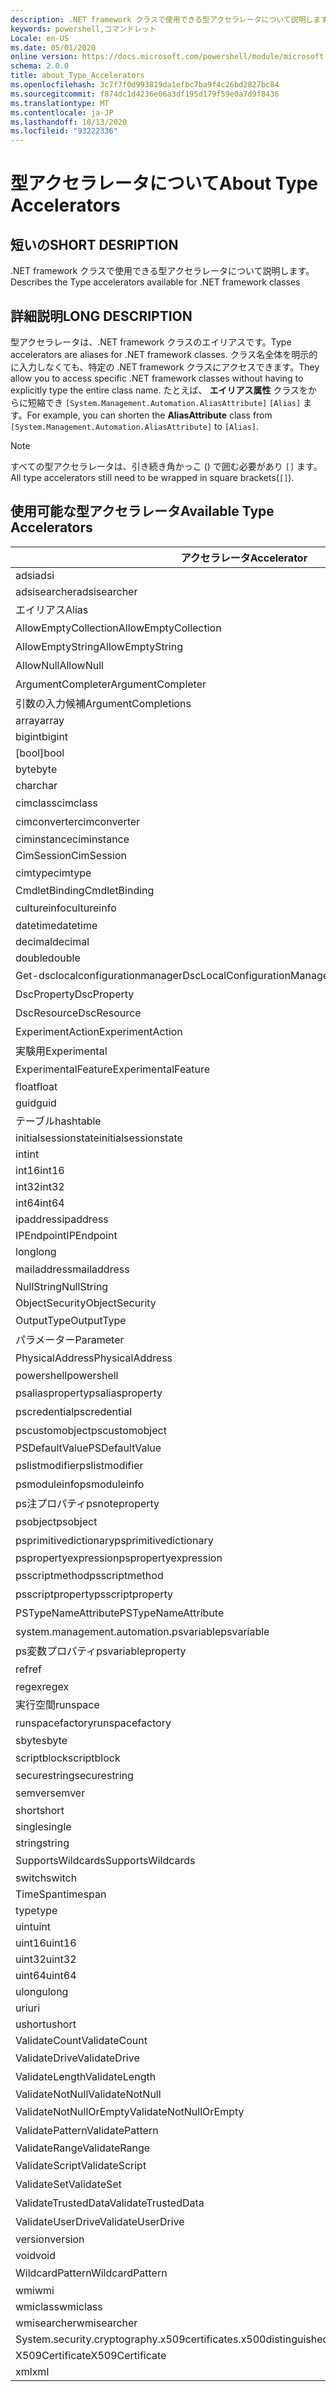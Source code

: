 ```yaml
---
description: .NET framework クラスで使用できる型アクセラレータについて説明します。
keywords: powershell,コマンドレット
Locale: en-US
ms.date: 05/01/2020
online version: https://docs.microsoft.com/powershell/module/microsoft.powershell.core/about/about_type_accelerators?view=powershell-7.1&WT.mc_id=ps-gethelp
schema: 2.0.0
title: about_Type_Accelerators
ms.openlocfilehash: 3c7f7f0d993819da1efbc7ba9f4c26bd2827bc84
ms.sourcegitcommit: f874dc1d4236e06a3df195d179f59e0a7d9f8436
ms.translationtype: MT
ms.contentlocale: ja-JP
ms.lasthandoff: 10/13/2020
ms.locfileid: "93222336"
---
```

# <a name="about-type-accelerators"></a><span data-ttu-id="e89a3-104">型アクセラレータについて</span><span class="sxs-lookup"><span data-stu-id="e89a3-104">About Type Accelerators</span></span>

## <a name="short-desription"></a><span data-ttu-id="e89a3-105">短いの</span><span class="sxs-lookup"><span data-stu-id="e89a3-105">SHORT DESRIPTION</span></span>
<span data-ttu-id="e89a3-106">.NET framework クラスで使用できる型アクセラレータについて説明します。</span><span class="sxs-lookup"><span data-stu-id="e89a3-106">Describes the Type accelerators available for .NET framework classes</span></span>

## <a name="long-description"></a><span data-ttu-id="e89a3-107">詳細説明</span><span class="sxs-lookup"><span data-stu-id="e89a3-107">LONG DESCRIPTION</span></span>

<span data-ttu-id="e89a3-108">型アクセラレータは、.NET framework クラスのエイリアスです。</span><span class="sxs-lookup"><span data-stu-id="e89a3-108">Type accelerators are aliases for .NET framework classes.</span></span> <span data-ttu-id="e89a3-109">クラス名全体を明示的に入力しなくても、特定の .NET framework クラスにアクセスできます。</span><span class="sxs-lookup"><span data-stu-id="e89a3-109">They allow you to access specific .NET framework classes without having to explicitly type the entire class name.</span></span> <span data-ttu-id="e89a3-110">たとえば、 **エイリアス属性** クラスをからに短縮でき `[System.Management.Automation.AliasAttribute]` `[Alias]` ます。</span><span class="sxs-lookup"><span data-stu-id="e89a3-110">For example, you can shorten the **AliasAttribute** class from `[System.Management.Automation.AliasAttribute]` to `[Alias]`.</span></span>

> [!NOTE]
> <span data-ttu-id="e89a3-111">すべての型アクセラレータは、引き続き角かっこ () で囲む必要があり `[]` ます。</span><span class="sxs-lookup"><span data-stu-id="e89a3-111">All type accelerators still need to be wrapped in square brackets(`[]`).</span></span>

## <a name="available-type-accelerators"></a><span data-ttu-id="e89a3-112">使用可能な型アクセラレータ</span><span class="sxs-lookup"><span data-stu-id="e89a3-112">Available Type Accelerators</span></span>

|        <span data-ttu-id="e89a3-113">アクセラレータ</span><span class="sxs-lookup"><span data-stu-id="e89a3-113">Accelerator</span></span>          |                           <span data-ttu-id="e89a3-114">完全クラス名</span><span class="sxs-lookup"><span data-stu-id="e89a3-114">Full Class Name</span></span>                           |
|---------------------------- | ------------------------------------------------------------------- |
|<span data-ttu-id="e89a3-115">adsi</span><span class="sxs-lookup"><span data-stu-id="e89a3-115">adsi</span></span>                         | <span data-ttu-id="e89a3-116">System.directoryservices</span><span class="sxs-lookup"><span data-stu-id="e89a3-116">System.DirectoryServices.DirectoryEntry</span></span>                             |
|<span data-ttu-id="e89a3-117">adsisearcher</span><span class="sxs-lookup"><span data-stu-id="e89a3-117">adsisearcher</span></span>                 | <span data-ttu-id="e89a3-118">System.directoryservices. DirectorySearcher</span><span class="sxs-lookup"><span data-stu-id="e89a3-118">System.DirectoryServices.DirectorySearcher</span></span>                          |
|<span data-ttu-id="e89a3-119">エイリアス</span><span class="sxs-lookup"><span data-stu-id="e89a3-119">Alias</span></span>                        | <span data-ttu-id="e89a3-120">System. Automation. エイリアス属性</span><span class="sxs-lookup"><span data-stu-id="e89a3-120">System.Management.Automation.AliasAttribute</span></span>                         |
|<span data-ttu-id="e89a3-121">AllowEmptyCollection</span><span class="sxs-lookup"><span data-stu-id="e89a3-121">AllowEmptyCollection</span></span>         | <span data-ttu-id="e89a3-122">システムの管理. AllowEmptyCollectionAttribute</span><span class="sxs-lookup"><span data-stu-id="e89a3-122">System.Management.Automation.AllowEmptyCollectionAttribute</span></span>          |
|<span data-ttu-id="e89a3-123">AllowEmptyString</span><span class="sxs-lookup"><span data-stu-id="e89a3-123">AllowEmptyString</span></span>             | <span data-ttu-id="e89a3-124">システムの管理. AllowEmptyStringAttribute</span><span class="sxs-lookup"><span data-stu-id="e89a3-124">System.Management.Automation.AllowEmptyStringAttribute</span></span>              |
|<span data-ttu-id="e89a3-125">AllowNull</span><span class="sxs-lookup"><span data-stu-id="e89a3-125">AllowNull</span></span>                    | <span data-ttu-id="e89a3-126">システムの管理. AllowNullAttribute</span><span class="sxs-lookup"><span data-stu-id="e89a3-126">System.Management.Automation.AllowNullAttribute</span></span>                     |
|<span data-ttu-id="e89a3-127">ArgumentCompleter</span><span class="sxs-lookup"><span data-stu-id="e89a3-127">ArgumentCompleter</span></span>            | <span data-ttu-id="e89a3-128">システムの管理... 引数の属性</span><span class="sxs-lookup"><span data-stu-id="e89a3-128">System.Management.Automation.ArgumentCompleterAttribute</span></span>             |
|<span data-ttu-id="e89a3-129">引数の入力候補</span><span class="sxs-lookup"><span data-stu-id="e89a3-129">ArgumentCompletions</span></span>          | <span data-ttu-id="e89a3-130">ArgumentCompletionsAttribute (システム管理)</span><span class="sxs-lookup"><span data-stu-id="e89a3-130">System.Management.Automation.ArgumentCompletionsAttribute</span></span>           |
|<span data-ttu-id="e89a3-131">array</span><span class="sxs-lookup"><span data-stu-id="e89a3-131">array</span></span>                        | <span data-ttu-id="e89a3-132">System.Array</span><span class="sxs-lookup"><span data-stu-id="e89a3-132">System.Array</span></span>                                                        |
|<span data-ttu-id="e89a3-133">bigint</span><span class="sxs-lookup"><span data-stu-id="e89a3-133">bigint</span></span>                       | <span data-ttu-id="e89a3-134">BigInteger</span><span class="sxs-lookup"><span data-stu-id="e89a3-134">System.Numerics.BigInteger</span></span>                                          |
|<span data-ttu-id="e89a3-135">[bool]</span><span class="sxs-lookup"><span data-stu-id="e89a3-135">bool</span></span>                         | <span data-ttu-id="e89a3-136">System.Boolean</span><span class="sxs-lookup"><span data-stu-id="e89a3-136">System.Boolean</span></span>                                                      |
|<span data-ttu-id="e89a3-137">byte</span><span class="sxs-lookup"><span data-stu-id="e89a3-137">byte</span></span>                         | <span data-ttu-id="e89a3-138">System.Byte</span><span class="sxs-lookup"><span data-stu-id="e89a3-138">System.Byte</span></span>                                                         |
|<span data-ttu-id="e89a3-139">char</span><span class="sxs-lookup"><span data-stu-id="e89a3-139">char</span></span>                         | <span data-ttu-id="e89a3-140">System.Char</span><span class="sxs-lookup"><span data-stu-id="e89a3-140">System.Char</span></span>                                                         |
|<span data-ttu-id="e89a3-141">cimclass</span><span class="sxs-lookup"><span data-stu-id="e89a3-141">cimclass</span></span>                     | <span data-ttu-id="e89a3-142">CimClass (Microsoft 管理)</span><span class="sxs-lookup"><span data-stu-id="e89a3-142">Microsoft.Management.Infrastructure.CimClass</span></span>                        |
|<span data-ttu-id="e89a3-143">cimconverter</span><span class="sxs-lookup"><span data-stu-id="e89a3-143">cimconverter</span></span>                 | <span data-ttu-id="e89a3-144">CimConverter (Microsoft 管理)</span><span class="sxs-lookup"><span data-stu-id="e89a3-144">Microsoft.Management.Infrastructure.CimConverter</span></span>                    |
|<span data-ttu-id="e89a3-145">ciminstance</span><span class="sxs-lookup"><span data-stu-id="e89a3-145">ciminstance</span></span>                  | <span data-ttu-id="e89a3-146">Microsoft.Management.Infrastructure.CimInstance</span><span class="sxs-lookup"><span data-stu-id="e89a3-146">Microsoft.Management.Infrastructure.CimInstance</span></span>                     |
|<span data-ttu-id="e89a3-147">CimSession</span><span class="sxs-lookup"><span data-stu-id="e89a3-147">CimSession</span></span>                   | <span data-ttu-id="e89a3-148">Microsoft.Management.Infrastructure.CimSession</span><span class="sxs-lookup"><span data-stu-id="e89a3-148">Microsoft.Management.Infrastructure.CimSession</span></span>                      |
|<span data-ttu-id="e89a3-149">cimtype</span><span class="sxs-lookup"><span data-stu-id="e89a3-149">cimtype</span></span>                      | <span data-ttu-id="e89a3-150">CimType (Microsoft 管理)</span><span class="sxs-lookup"><span data-stu-id="e89a3-150">Microsoft.Management.Infrastructure.CimType</span></span>                         |
|<span data-ttu-id="e89a3-151">CmdletBinding</span><span class="sxs-lookup"><span data-stu-id="e89a3-151">CmdletBinding</span></span>                | <span data-ttu-id="e89a3-152">System.....................</span><span class="sxs-lookup"><span data-stu-id="e89a3-152">System.Management.Automation.CmdletBindingAttribute</span></span>                 |
|<span data-ttu-id="e89a3-153">cultureinfo</span><span class="sxs-lookup"><span data-stu-id="e89a3-153">cultureinfo</span></span>                  | <span data-ttu-id="e89a3-154">システムのグローバリゼーション</span><span class="sxs-lookup"><span data-stu-id="e89a3-154">System.Globalization.CultureInfo</span></span>                                    |
|<span data-ttu-id="e89a3-155">datetime</span><span class="sxs-lookup"><span data-stu-id="e89a3-155">datetime</span></span>                     | <span data-ttu-id="e89a3-156">System.DateTime</span><span class="sxs-lookup"><span data-stu-id="e89a3-156">System.DateTime</span></span>                                                     |
|<span data-ttu-id="e89a3-157">decimal</span><span class="sxs-lookup"><span data-stu-id="e89a3-157">decimal</span></span>                      | <span data-ttu-id="e89a3-158">System.Decimal</span><span class="sxs-lookup"><span data-stu-id="e89a3-158">System.Decimal</span></span>                                                      |
|<span data-ttu-id="e89a3-159">double</span><span class="sxs-lookup"><span data-stu-id="e89a3-159">double</span></span>                       | <span data-ttu-id="e89a3-160">System.Double</span><span class="sxs-lookup"><span data-stu-id="e89a3-160">System.Double</span></span>                                                       |
|<span data-ttu-id="e89a3-161">Get-dsclocalconfigurationmanager</span><span class="sxs-lookup"><span data-stu-id="e89a3-161">DscLocalConfigurationManager</span></span> | <span data-ttu-id="e89a3-162">システムの管理. DscLocalConfigurationManagerAttribute</span><span class="sxs-lookup"><span data-stu-id="e89a3-162">System.Management.Automation.DscLocalConfigurationManagerAttribute</span></span>  |
|<span data-ttu-id="e89a3-163">DscProperty</span><span class="sxs-lookup"><span data-stu-id="e89a3-163">DscProperty</span></span>                  | <span data-ttu-id="e89a3-164">DscPropertyAttribute (システム管理)</span><span class="sxs-lookup"><span data-stu-id="e89a3-164">System.Management.Automation.DscPropertyAttribute</span></span>                   |
|<span data-ttu-id="e89a3-165">DscResource</span><span class="sxs-lookup"><span data-stu-id="e89a3-165">DscResource</span></span>                  | <span data-ttu-id="e89a3-166">システムの管理. DscResourceAttribute</span><span class="sxs-lookup"><span data-stu-id="e89a3-166">System.Management.Automation.DscResourceAttribute</span></span>                   |
|<span data-ttu-id="e89a3-167">ExperimentAction</span><span class="sxs-lookup"><span data-stu-id="e89a3-167">ExperimentAction</span></span>             | <span data-ttu-id="e89a3-168">ExperimentAction (システム管理)</span><span class="sxs-lookup"><span data-stu-id="e89a3-168">System.Management.Automation.ExperimentAction</span></span>                       |
|<span data-ttu-id="e89a3-169">実験用</span><span class="sxs-lookup"><span data-stu-id="e89a3-169">Experimental</span></span>                 | <span data-ttu-id="e89a3-170">ExperimentalAttribute (システム管理)</span><span class="sxs-lookup"><span data-stu-id="e89a3-170">System.Management.Automation.ExperimentalAttribute</span></span>                  |
|<span data-ttu-id="e89a3-171">ExperimentalFeature</span><span class="sxs-lookup"><span data-stu-id="e89a3-171">ExperimentalFeature</span></span>          | <span data-ttu-id="e89a3-172">ExperimentalFeature (システム管理)</span><span class="sxs-lookup"><span data-stu-id="e89a3-172">System.Management.Automation.ExperimentalFeature</span></span>                    |
|<span data-ttu-id="e89a3-173">float</span><span class="sxs-lookup"><span data-stu-id="e89a3-173">float</span></span>                        | <span data-ttu-id="e89a3-174">System.Single</span><span class="sxs-lookup"><span data-stu-id="e89a3-174">System.Single</span></span>                                                       |
|<span data-ttu-id="e89a3-175">guid</span><span class="sxs-lookup"><span data-stu-id="e89a3-175">guid</span></span>                         | <span data-ttu-id="e89a3-176">System.Guid</span><span class="sxs-lookup"><span data-stu-id="e89a3-176">System.Guid</span></span>                                                         |
|<span data-ttu-id="e89a3-177">テーブル</span><span class="sxs-lookup"><span data-stu-id="e89a3-177">hashtable</span></span>                    | <span data-ttu-id="e89a3-178">System.Collections.Hashtable</span><span class="sxs-lookup"><span data-stu-id="e89a3-178">System.Collections.Hashtable</span></span>                                        |
|<span data-ttu-id="e89a3-179">initialsessionstate</span><span class="sxs-lookup"><span data-stu-id="e89a3-179">initialsessionstate</span></span>          | <span data-ttu-id="e89a3-180">System.Management.Automation.Runspaces.InitialSessionState</span><span class="sxs-lookup"><span data-stu-id="e89a3-180">System.Management.Automation.Runspaces.InitialSessionState</span></span>          |
|<span data-ttu-id="e89a3-181">int</span><span class="sxs-lookup"><span data-stu-id="e89a3-181">int</span></span>                          | <span data-ttu-id="e89a3-182">System.Int32</span><span class="sxs-lookup"><span data-stu-id="e89a3-182">System.Int32</span></span>                                                        |
|<span data-ttu-id="e89a3-183">int16</span><span class="sxs-lookup"><span data-stu-id="e89a3-183">int16</span></span>                        | <span data-ttu-id="e89a3-184">System.Int16</span><span class="sxs-lookup"><span data-stu-id="e89a3-184">System.Int16</span></span>                                                        |
|<span data-ttu-id="e89a3-185">int32</span><span class="sxs-lookup"><span data-stu-id="e89a3-185">int32</span></span>                        | <span data-ttu-id="e89a3-186">System.Int32</span><span class="sxs-lookup"><span data-stu-id="e89a3-186">System.Int32</span></span>                                                        |
|<span data-ttu-id="e89a3-187">int64</span><span class="sxs-lookup"><span data-stu-id="e89a3-187">int64</span></span>                        | <span data-ttu-id="e89a3-188">System.Int64</span><span class="sxs-lookup"><span data-stu-id="e89a3-188">System.Int64</span></span>                                                        |
|<span data-ttu-id="e89a3-189">ipaddress</span><span class="sxs-lookup"><span data-stu-id="e89a3-189">ipaddress</span></span>                    | <span data-ttu-id="e89a3-190">System .Net. IPAddress</span><span class="sxs-lookup"><span data-stu-id="e89a3-190">System.Net.IPAddress</span></span>                                                |
|<span data-ttu-id="e89a3-191">IPEndpoint</span><span class="sxs-lookup"><span data-stu-id="e89a3-191">IPEndpoint</span></span>                   | <span data-ttu-id="e89a3-192">IPEndPoint</span><span class="sxs-lookup"><span data-stu-id="e89a3-192">System.Net.IPEndPoint</span></span>                                               |
|<span data-ttu-id="e89a3-193">long</span><span class="sxs-lookup"><span data-stu-id="e89a3-193">long</span></span>                         | <span data-ttu-id="e89a3-194">System.Int64</span><span class="sxs-lookup"><span data-stu-id="e89a3-194">System.Int64</span></span>                                                        |
|<span data-ttu-id="e89a3-195">mailaddress</span><span class="sxs-lookup"><span data-stu-id="e89a3-195">mailaddress</span></span>                  | <span data-ttu-id="e89a3-196">システム .Net. Mail. MailAddress</span><span class="sxs-lookup"><span data-stu-id="e89a3-196">System.Net.Mail.MailAddress</span></span>                                         |
|<span data-ttu-id="e89a3-197">NullString</span><span class="sxs-lookup"><span data-stu-id="e89a3-197">NullString</span></span>                   | <span data-ttu-id="e89a3-198">System.string (...)</span><span class="sxs-lookup"><span data-stu-id="e89a3-198">System.Management.Automation.Language.NullString</span></span>                    |
|<span data-ttu-id="e89a3-199">ObjectSecurity</span><span class="sxs-lookup"><span data-stu-id="e89a3-199">ObjectSecurity</span></span>               | <span data-ttu-id="e89a3-200">Accesscontrol-namespace. ObjectSecurity</span><span class="sxs-lookup"><span data-stu-id="e89a3-200">System.Security.AccessControl.ObjectSecurity</span></span>                        |
|<span data-ttu-id="e89a3-201">OutputType</span><span class="sxs-lookup"><span data-stu-id="e89a3-201">OutputType</span></span>                   | <span data-ttu-id="e89a3-202">OutputTypeAttribute (システム管理)</span><span class="sxs-lookup"><span data-stu-id="e89a3-202">System.Management.Automation.OutputTypeAttribute</span></span>                    |
|<span data-ttu-id="e89a3-203">パラメーター</span><span class="sxs-lookup"><span data-stu-id="e89a3-203">Parameter</span></span>                    | <span data-ttu-id="e89a3-204">System.string. ParameterAttribute</span><span class="sxs-lookup"><span data-stu-id="e89a3-204">System.Management.Automation.ParameterAttribute</span></span>                     |
|<span data-ttu-id="e89a3-205">PhysicalAddress</span><span class="sxs-lookup"><span data-stu-id="e89a3-205">PhysicalAddress</span></span>              | <span data-ttu-id="e89a3-206">システム .Net. NetworkInformation. PhysicalAddress</span><span class="sxs-lookup"><span data-stu-id="e89a3-206">System.Net.NetworkInformation.PhysicalAddress</span></span>                       |
|<span data-ttu-id="e89a3-207">powershell</span><span class="sxs-lookup"><span data-stu-id="e89a3-207">powershell</span></span>                   | <span data-ttu-id="e89a3-208">System. Automation. PowerShell</span><span class="sxs-lookup"><span data-stu-id="e89a3-208">System.Management.Automation.PowerShell</span></span>                             |
|<span data-ttu-id="e89a3-209">psaliasproperty</span><span class="sxs-lookup"><span data-stu-id="e89a3-209">psaliasproperty</span></span>              | <span data-ttu-id="e89a3-210">PSAliasProperty (システム管理)</span><span class="sxs-lookup"><span data-stu-id="e89a3-210">System.Management.Automation.PSAliasProperty</span></span>                        |
|<span data-ttu-id="e89a3-211">pscredential</span><span class="sxs-lookup"><span data-stu-id="e89a3-211">pscredential</span></span>                 | <span data-ttu-id="e89a3-212">システム.... PSCredential</span><span class="sxs-lookup"><span data-stu-id="e89a3-212">System.Management.Automation.PSCredential</span></span>                           |
|<span data-ttu-id="e89a3-213">pscustomobject</span><span class="sxs-lookup"><span data-stu-id="e89a3-213">pscustomobject</span></span>               | <span data-ttu-id="e89a3-214">システム管理. PSObject</span><span class="sxs-lookup"><span data-stu-id="e89a3-214">System.Management.Automation.PSObject</span></span>                               |
|<span data-ttu-id="e89a3-215">PSDefaultValue</span><span class="sxs-lookup"><span data-stu-id="e89a3-215">PSDefaultValue</span></span>               | <span data-ttu-id="e89a3-216">System.Management.Automation.PSDefaultValueAttribute</span><span class="sxs-lookup"><span data-stu-id="e89a3-216">System.Management.Automation.PSDefaultValueAttribute</span></span>                |
|<span data-ttu-id="e89a3-217">pslistmodifier</span><span class="sxs-lookup"><span data-stu-id="e89a3-217">pslistmodifier</span></span>               | <span data-ttu-id="e89a3-218">PSListModifier (システム管理)</span><span class="sxs-lookup"><span data-stu-id="e89a3-218">System.Management.Automation.PSListModifier</span></span>                         |
|<span data-ttu-id="e89a3-219">psmoduleinfo</span><span class="sxs-lookup"><span data-stu-id="e89a3-219">psmoduleinfo</span></span>                 | <span data-ttu-id="e89a3-220">PSModuleInfo (システム管理)</span><span class="sxs-lookup"><span data-stu-id="e89a3-220">System.Management.Automation.PSModuleInfo</span></span>                           |
|<span data-ttu-id="e89a3-221">ps注プロパティ</span><span class="sxs-lookup"><span data-stu-id="e89a3-221">psnoteproperty</span></span>               | <span data-ttu-id="e89a3-222">System. Management. Ps注プロパティ</span><span class="sxs-lookup"><span data-stu-id="e89a3-222">System.Management.Automation.PSNoteProperty</span></span>                         |
|<span data-ttu-id="e89a3-223">psobject</span><span class="sxs-lookup"><span data-stu-id="e89a3-223">psobject</span></span>                     | <span data-ttu-id="e89a3-224">システム管理. PSObject</span><span class="sxs-lookup"><span data-stu-id="e89a3-224">System.Management.Automation.PSObject</span></span>                               |
|<span data-ttu-id="e89a3-225">psprimitivedictionary</span><span class="sxs-lookup"><span data-stu-id="e89a3-225">psprimitivedictionary</span></span>        | <span data-ttu-id="e89a3-226">PSPrimitiveDictionary (システム管理)</span><span class="sxs-lookup"><span data-stu-id="e89a3-226">System.Management.Automation.PSPrimitiveDictionary</span></span>                  |
|<span data-ttu-id="e89a3-227">pspropertyexpression</span><span class="sxs-lookup"><span data-stu-id="e89a3-227">pspropertyexpression</span></span>         | <span data-ttu-id="e89a3-228">Microsoft. PowerShell. PSPropertyExpression</span><span class="sxs-lookup"><span data-stu-id="e89a3-228">Microsoft.PowerShell.Commands.PSPropertyExpression</span></span>                  |
|<span data-ttu-id="e89a3-229">psscriptmethod</span><span class="sxs-lookup"><span data-stu-id="e89a3-229">psscriptmethod</span></span>               | <span data-ttu-id="e89a3-230">システムの管理. PSScriptMethod</span><span class="sxs-lookup"><span data-stu-id="e89a3-230">System.Management.Automation.PSScriptMethod</span></span>                         |
|<span data-ttu-id="e89a3-231">psscriptproperty</span><span class="sxs-lookup"><span data-stu-id="e89a3-231">psscriptproperty</span></span>             | <span data-ttu-id="e89a3-232">システムの管理. PSScriptProperty</span><span class="sxs-lookup"><span data-stu-id="e89a3-232">System.Management.Automation.PSScriptProperty</span></span>                       |
|<span data-ttu-id="e89a3-233">PSTypeNameAttribute</span><span class="sxs-lookup"><span data-stu-id="e89a3-233">PSTypeNameAttribute</span></span>          | <span data-ttu-id="e89a3-234">PSTypeNameAttribute (システム管理)</span><span class="sxs-lookup"><span data-stu-id="e89a3-234">System.Management.Automation.PSTypeNameAttribute</span></span>                    |
|<span data-ttu-id="e89a3-235">system.management.automation.psvariable</span><span class="sxs-lookup"><span data-stu-id="e89a3-235">psvariable</span></span>                   | <span data-ttu-id="e89a3-236">システム管理. PSVariable</span><span class="sxs-lookup"><span data-stu-id="e89a3-236">System.Management.Automation.PSVariable</span></span>                             |
|<span data-ttu-id="e89a3-237">ps変数プロパティ</span><span class="sxs-lookup"><span data-stu-id="e89a3-237">psvariableproperty</span></span>           | <span data-ttu-id="e89a3-238">システムの管理. Ps変数プロパティ</span><span class="sxs-lookup"><span data-stu-id="e89a3-238">System.Management.Automation.PSVariableProperty</span></span>                     |
|<span data-ttu-id="e89a3-239">ref</span><span class="sxs-lookup"><span data-stu-id="e89a3-239">ref</span></span>                          | <span data-ttu-id="e89a3-240">システムの管理. PSReference</span><span class="sxs-lookup"><span data-stu-id="e89a3-240">System.Management.Automation.PSReference</span></span>                            |
|<span data-ttu-id="e89a3-241">regex</span><span class="sxs-lookup"><span data-stu-id="e89a3-241">regex</span></span>                        | <span data-ttu-id="e89a3-242">System.Text.RegularExpressions.Regex</span><span class="sxs-lookup"><span data-stu-id="e89a3-242">System.Text.RegularExpressions.Regex</span></span>                                |
|<span data-ttu-id="e89a3-243">実行空間</span><span class="sxs-lookup"><span data-stu-id="e89a3-243">runspace</span></span>                     | <span data-ttu-id="e89a3-244">システム管理. 実行空間</span><span class="sxs-lookup"><span data-stu-id="e89a3-244">System.Management.Automation.Runspaces.Runspace</span></span>                     |
|<span data-ttu-id="e89a3-245">runspacefactory</span><span class="sxs-lookup"><span data-stu-id="e89a3-245">runspacefactory</span></span>              | <span data-ttu-id="e89a3-246">RunspaceFactory (システム管理)</span><span class="sxs-lookup"><span data-stu-id="e89a3-246">System.Management.Automation.Runspaces.RunspaceFactory</span></span>              |
|<span data-ttu-id="e89a3-247">sbyte</span><span class="sxs-lookup"><span data-stu-id="e89a3-247">sbyte</span></span>                        | <span data-ttu-id="e89a3-248">System.SByte</span><span class="sxs-lookup"><span data-stu-id="e89a3-248">System.SByte</span></span>                                                        |
|<span data-ttu-id="e89a3-249">scriptblock</span><span class="sxs-lookup"><span data-stu-id="e89a3-249">scriptblock</span></span>                  | <span data-ttu-id="e89a3-250">システムの管理. ScriptBlock</span><span class="sxs-lookup"><span data-stu-id="e89a3-250">System.Management.Automation.ScriptBlock</span></span>                            |
|<span data-ttu-id="e89a3-251">securestring</span><span class="sxs-lookup"><span data-stu-id="e89a3-251">securestring</span></span>                 | <span data-ttu-id="e89a3-252">System.Security.SecureString</span><span class="sxs-lookup"><span data-stu-id="e89a3-252">System.Security.SecureString</span></span>                                        |
|<span data-ttu-id="e89a3-253">semver</span><span class="sxs-lookup"><span data-stu-id="e89a3-253">semver</span></span>                       | <span data-ttu-id="e89a3-254">SemanticVersion (システム管理)</span><span class="sxs-lookup"><span data-stu-id="e89a3-254">System.Management.Automation.SemanticVersion</span></span>                        |
|<span data-ttu-id="e89a3-255">short</span><span class="sxs-lookup"><span data-stu-id="e89a3-255">short</span></span>                        | <span data-ttu-id="e89a3-256">System.Int16</span><span class="sxs-lookup"><span data-stu-id="e89a3-256">System.Int16</span></span>                                                        |
|<span data-ttu-id="e89a3-257">single</span><span class="sxs-lookup"><span data-stu-id="e89a3-257">single</span></span>                       | <span data-ttu-id="e89a3-258">System.Single</span><span class="sxs-lookup"><span data-stu-id="e89a3-258">System.Single</span></span>                                                       |
|<span data-ttu-id="e89a3-259">string</span><span class="sxs-lookup"><span data-stu-id="e89a3-259">string</span></span>                       | <span data-ttu-id="e89a3-260">System.String</span><span class="sxs-lookup"><span data-stu-id="e89a3-260">System.String</span></span>                                                       |
|<span data-ttu-id="e89a3-261">SupportsWildcards</span><span class="sxs-lookup"><span data-stu-id="e89a3-261">SupportsWildcards</span></span>            | <span data-ttu-id="e89a3-262">SupportsWildcardsAttribute (システム管理)</span><span class="sxs-lookup"><span data-stu-id="e89a3-262">System.Management.Automation.SupportsWildcardsAttribute</span></span>             |
|<span data-ttu-id="e89a3-263">switch</span><span class="sxs-lookup"><span data-stu-id="e89a3-263">switch</span></span>                       | <span data-ttu-id="e89a3-264">System.Management.Automation.SwitchParameter</span><span class="sxs-lookup"><span data-stu-id="e89a3-264">System.Management.Automation.SwitchParameter</span></span>                        |
|<span data-ttu-id="e89a3-265">TimeSpan</span><span class="sxs-lookup"><span data-stu-id="e89a3-265">timespan</span></span>                     | <span data-ttu-id="e89a3-266">System.TimeSpan</span><span class="sxs-lookup"><span data-stu-id="e89a3-266">System.TimeSpan</span></span>                                                     |
|<span data-ttu-id="e89a3-267">type</span><span class="sxs-lookup"><span data-stu-id="e89a3-267">type</span></span>                         | <span data-ttu-id="e89a3-268">System.Type</span><span class="sxs-lookup"><span data-stu-id="e89a3-268">System.Type</span></span>                                                         |
|<span data-ttu-id="e89a3-269">uint</span><span class="sxs-lookup"><span data-stu-id="e89a3-269">uint</span></span>                         | <span data-ttu-id="e89a3-270">System.UInt32</span><span class="sxs-lookup"><span data-stu-id="e89a3-270">System.UInt32</span></span>                                                       |
|<span data-ttu-id="e89a3-271">uint16</span><span class="sxs-lookup"><span data-stu-id="e89a3-271">uint16</span></span>                       | <span data-ttu-id="e89a3-272">System.UInt16</span><span class="sxs-lookup"><span data-stu-id="e89a3-272">System.UInt16</span></span>                                                       |
|<span data-ttu-id="e89a3-273">uint32</span><span class="sxs-lookup"><span data-stu-id="e89a3-273">uint32</span></span>                       | <span data-ttu-id="e89a3-274">System.UInt32</span><span class="sxs-lookup"><span data-stu-id="e89a3-274">System.UInt32</span></span>                                                       |
|<span data-ttu-id="e89a3-275">uint64</span><span class="sxs-lookup"><span data-stu-id="e89a3-275">uint64</span></span>                       | <span data-ttu-id="e89a3-276">System.UInt64</span><span class="sxs-lookup"><span data-stu-id="e89a3-276">System.UInt64</span></span>                                                       |
|<span data-ttu-id="e89a3-277">ulong</span><span class="sxs-lookup"><span data-stu-id="e89a3-277">ulong</span></span>                        | <span data-ttu-id="e89a3-278">System.UInt64</span><span class="sxs-lookup"><span data-stu-id="e89a3-278">System.UInt64</span></span>                                                       |
|<span data-ttu-id="e89a3-279">uri</span><span class="sxs-lookup"><span data-stu-id="e89a3-279">uri</span></span>                          | <span data-ttu-id="e89a3-280">System.Uri</span><span class="sxs-lookup"><span data-stu-id="e89a3-280">System.Uri</span></span>                                                          |
|<span data-ttu-id="e89a3-281">ushort</span><span class="sxs-lookup"><span data-stu-id="e89a3-281">ushort</span></span>                       | <span data-ttu-id="e89a3-282">System.UInt16</span><span class="sxs-lookup"><span data-stu-id="e89a3-282">System.UInt16</span></span>                                                       |
|<span data-ttu-id="e89a3-283">ValidateCount</span><span class="sxs-lookup"><span data-stu-id="e89a3-283">ValidateCount</span></span>                | <span data-ttu-id="e89a3-284">System. Automation. ValidateCountAttribute</span><span class="sxs-lookup"><span data-stu-id="e89a3-284">System.Management.Automation.ValidateCountAttribute</span></span>                 |
|<span data-ttu-id="e89a3-285">ValidateDrive</span><span class="sxs-lookup"><span data-stu-id="e89a3-285">ValidateDrive</span></span>                | <span data-ttu-id="e89a3-286">System.servicemodel. Validate! 属性</span><span class="sxs-lookup"><span data-stu-id="e89a3-286">System.Management.Automation.ValidateDriveAttribute</span></span>                 |
|<span data-ttu-id="e89a3-287">ValidateLength</span><span class="sxs-lookup"><span data-stu-id="e89a3-287">ValidateLength</span></span>               | <span data-ttu-id="e89a3-288">ValidateLengthAttribute (システム管理)</span><span class="sxs-lookup"><span data-stu-id="e89a3-288">System.Management.Automation.ValidateLengthAttribute</span></span>                |
|<span data-ttu-id="e89a3-289">ValidateNotNull</span><span class="sxs-lookup"><span data-stu-id="e89a3-289">ValidateNotNull</span></span>              | <span data-ttu-id="e89a3-290">System.string. ValidateNotNullAttribute</span><span class="sxs-lookup"><span data-stu-id="e89a3-290">System.Management.Automation.ValidateNotNullAttribute</span></span>               |
|<span data-ttu-id="e89a3-291">ValidateNotNullOrEmpty</span><span class="sxs-lookup"><span data-stu-id="e89a3-291">ValidateNotNullOrEmpty</span></span>       | <span data-ttu-id="e89a3-292">システムの管理. ValidateNotNullOrEmptyAttribute</span><span class="sxs-lookup"><span data-stu-id="e89a3-292">System.Management.Automation.ValidateNotNullOrEmptyAttribute</span></span>        |
|<span data-ttu-id="e89a3-293">ValidatePattern</span><span class="sxs-lookup"><span data-stu-id="e89a3-293">ValidatePattern</span></span>              | <span data-ttu-id="e89a3-294">システムの管理. Validatepattern 属性</span><span class="sxs-lookup"><span data-stu-id="e89a3-294">System.Management.Automation.ValidatePatternAttribute</span></span>               |
|<span data-ttu-id="e89a3-295">ValidateRange</span><span class="sxs-lookup"><span data-stu-id="e89a3-295">ValidateRange</span></span>                | <span data-ttu-id="e89a3-296">System. Automation. ValidateRangeAttribute</span><span class="sxs-lookup"><span data-stu-id="e89a3-296">System.Management.Automation.ValidateRangeAttribute</span></span>                 |
|<span data-ttu-id="e89a3-297">ValidateScript</span><span class="sxs-lookup"><span data-stu-id="e89a3-297">ValidateScript</span></span>               | <span data-ttu-id="e89a3-298">ValidateScriptAttribute (システム管理)</span><span class="sxs-lookup"><span data-stu-id="e89a3-298">System.Management.Automation.ValidateScriptAttribute</span></span>                |
|<span data-ttu-id="e89a3-299">ValidateSet</span><span class="sxs-lookup"><span data-stu-id="e89a3-299">ValidateSet</span></span>                  | <span data-ttu-id="e89a3-300">ValidateSetAttribute (システム管理)</span><span class="sxs-lookup"><span data-stu-id="e89a3-300">System.Management.Automation.ValidateSetAttribute</span></span>                   |
|<span data-ttu-id="e89a3-301">ValidateTrustedData</span><span class="sxs-lookup"><span data-stu-id="e89a3-301">ValidateTrustedData</span></span>          | <span data-ttu-id="e89a3-302">システムの管理. ValidateTrustedDataAttribute</span><span class="sxs-lookup"><span data-stu-id="e89a3-302">System.Management.Automation.ValidateTrustedDataAttribute</span></span>           |
|<span data-ttu-id="e89a3-303">ValidateUserDrive</span><span class="sxs-lookup"><span data-stu-id="e89a3-303">ValidateUserDrive</span></span>            | <span data-ttu-id="e89a3-304">System.servicemodel. Validateuseros 属性</span><span class="sxs-lookup"><span data-stu-id="e89a3-304">System.Management.Automation.ValidateUserDriveAttribute</span></span>             |
|<span data-ttu-id="e89a3-305">version</span><span class="sxs-lookup"><span data-stu-id="e89a3-305">version</span></span>                      | <span data-ttu-id="e89a3-306">System.Version</span><span class="sxs-lookup"><span data-stu-id="e89a3-306">System.Version</span></span>                                                      |
|<span data-ttu-id="e89a3-307">void</span><span class="sxs-lookup"><span data-stu-id="e89a3-307">void</span></span>                         | <span data-ttu-id="e89a3-308">System.Void</span><span class="sxs-lookup"><span data-stu-id="e89a3-308">System.Void</span></span>                                                         |
|<span data-ttu-id="e89a3-309">WildcardPattern</span><span class="sxs-lookup"><span data-stu-id="e89a3-309">WildcardPattern</span></span>              | <span data-ttu-id="e89a3-310">WildcardPattern (システム管理)</span><span class="sxs-lookup"><span data-stu-id="e89a3-310">System.Management.Automation.WildcardPattern</span></span>                        |
|<span data-ttu-id="e89a3-311">wmi</span><span class="sxs-lookup"><span data-stu-id="e89a3-311">wmi</span></span>                          | <span data-ttu-id="e89a3-312">System.management.managementobject</span><span class="sxs-lookup"><span data-stu-id="e89a3-312">System.Management.ManagementObject</span></span>                                  |
|<span data-ttu-id="e89a3-313">wmiclass</span><span class="sxs-lookup"><span data-stu-id="e89a3-313">wmiclass</span></span>                     | <span data-ttu-id="e89a3-314">ManagementClass</span><span class="sxs-lookup"><span data-stu-id="e89a3-314">System.Management.ManagementClass</span></span>                                   |
|<span data-ttu-id="e89a3-315">wmisearcher</span><span class="sxs-lookup"><span data-stu-id="e89a3-315">wmisearcher</span></span>                  | <span data-ttu-id="e89a3-316">ManagementObjectSearcher</span><span class="sxs-lookup"><span data-stu-id="e89a3-316">System.Management.ManagementObjectSearcher</span></span>                          |
|<span data-ttu-id="e89a3-317">System.security.cryptography.x509certificates.x500distinguishedname</span><span class="sxs-lookup"><span data-stu-id="e89a3-317">X500DistinguishedName</span></span>        | <span data-ttu-id="e89a3-318">System.Security.Cryptography.X509Certificates.X500DistinguishedName</span><span class="sxs-lookup"><span data-stu-id="e89a3-318">System.Security.Cryptography.X509Certificates.X500DistinguishedName</span></span> |
|<span data-ttu-id="e89a3-319">X509Certificate</span><span class="sxs-lookup"><span data-stu-id="e89a3-319">X509Certificate</span></span>              | <span data-ttu-id="e89a3-320">System.Security.Cryptography.X509Certificates.X509Certificate</span><span class="sxs-lookup"><span data-stu-id="e89a3-320">System.Security.Cryptography.X509Certificates.X509Certificate</span></span>       |
|<span data-ttu-id="e89a3-321">xml</span><span class="sxs-lookup"><span data-stu-id="e89a3-321">xml</span></span>                          | <span data-ttu-id="e89a3-322">System.Xml.XmlDocument</span><span class="sxs-lookup"><span data-stu-id="e89a3-322">System.Xml.XmlDocument</span></span>                                              |

